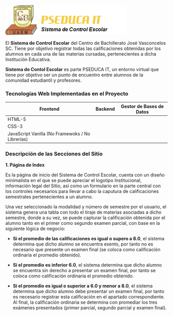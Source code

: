 ![Logotipo Sistema de Control Escolar PSEDUCA IT](https://github.com/jsconestilo/PseducaIT-SCE/blob/master/logotipoSCE.png)

El **Sistema de Control Escolar** del Centro de Bachillerato José Vasconcelos SC. Tiene por objetivo registrar todas las calificaciones obtenidas por los alumnos en cada una de las materias cursadas, pertenecientes a dicha Institución Educativa.

**Sistema de Contol Escolar** es parte PSEDUCA IT, un entorno virtual que tiene por objetivo ser un punto de encuentro entre alumnos de la comunidad estudiantil y profesores.

### Tecnologías Web Implementadas en el Proyecto

| Frontend               							| Backend | Gestor de Bases de Datos |
| ------------------------------------------------- | ------- | ------------------------ |
| HTML-5                 							| 		    					     |
| CSS-3                  							|         			                 |
| JavaScript Vanilla (No Framewoks / No Librerías)   |                                   |


### Descripción de las Secciones del Sitio

**1. Página de Index**

   Es la página de inicio del Sistema de Control Escolar, cuenta con un diseño minimalista en el que se puede apreciar el logotipo Institucional, información legal del Sitio, así como un formulario en la parte central con los controles necesarios para llevar a cabo la caputura de calificaciones semestrales pertenecientes a un alumno.

   Una vez seleccionado la modalidad y número de semestre por el usuario, el sistema genera una tabla con todo el tiraje de materias asociadas a dicho semestre, donde a su vez, se puede capturar la calificación obtenida por el alumno tanto en el primer como segundo examen parcial, con base en la siguiente lógica de negocio:

   * **Si el promedio de las calificaciones es igual o supero a 8.0**, el sistema determina que dicho alumno se encuentra exento, por tanto no es necesario que presente un examen final (se coloca como calificación ordinaria el promedio obtenido).

   * **Si el promedio es inferior 6.0**, el sistema determina que dicho alumno se encuentra sin derecho a presentar un examen final, por tanto se coloca como calificación ordinaria el promedio obtenido.

   * **Si el promedio es igual o superior a 6.0 y menor a 8.0**, el sistema determina que dicho alumno debe presentar un examen final, por tanto es necesario registrar esta calificación en el apartado correspondiente. Al final, la calificación ordinaria se determina con promediar los tres exámenes presentados (primer parcial, segundo parcial y examen final).
